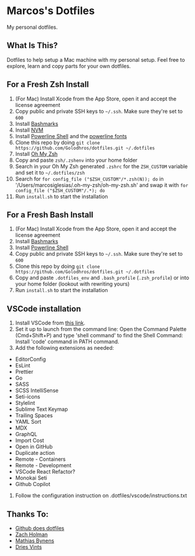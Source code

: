 # Marcos's Dotfiles

My personal dotfiles.

## What Is This?

Dotfiles to help setup a Mac machine with my personal setup.
Feel free to explore, learn and copy parts for your own dotfiles.

## For a Fresh Zsh Install

1. (For Mac) Install Xcode from the App Store, open it and accept the license agreement
1. Copy public and private SSH keys to `~/.ssh`. Make sure they're set to `600`
1. Install [Bashmarks](https://github.com/huyng/bashmarks)
1. Install [NVM](https://github.com/nvm-sh/nvm)
1. Install [Powerline Shell](https://github.com/b-ryan/powerline-shell) and the [powerline fonts](https://github.com/powerline/fonts)
1. Clone this repo by doing `git clone https://github.com/Golodhros/dotfiles.git ~/.dotfiles`
1. Install [Oh My Zsh](https://github.com/ohmyzsh/ohmyzsh)
1. Copy and paste `zsh/.zshenv` into your home folder
1. Search in your Oh My Zsh generated `.zshrc` for the `ZSH_CUSTOM` variable and set it to `~/.dotfiles/zsh`
1. Search for `for config_file ("$ZSH_CUSTOM"/*.zsh(N)); do` in '/Users/marcosiglesias/.oh-my-zsh/oh-my-zsh.sh' and swap it with `for config_file ("$ZSH_CUSTOM"/.*); do`
1. Run `install.sh` to start the installation

## For a Fresh Bash Install

1. (For Mac) Install Xcode from the App Store, open it and accept the license agreement
1. Install [Bashmarks](https://github.com/huyng/bashmarks)
1. Install [Powerline Shell](https://github.com/b-ryan/powerline-shell)
1. Copy public and private SSH keys to `~/.ssh`. Make sure they're set to `600`
1. Clone this repo by doing `git clone https://github.com/Golodhros/dotfiles.git ~/.dotfiles`
1. Copy and paste `.dotfiles_env` and `.bash_profile` (`.zsh_profile`) or into your home folder (lookout with rewriting yours)
1. Run `install.sh` to start the installation

## VSCode installation
1. Install VSCode from [this link](https://code.visualstudio.com/docs?dv=osx).
1. Set it up to launch from the command line: Open the Command Palette (Cmd+Shift+P) and type 'shell command' to find the Shell Command: Install 'code' command in PATH command.
1. Add the following extensions as needed:
- EditorConfig
- EsLint
- Prettier
- Go
- SASS
- SCSS IntelliSense
- Seti-icons
- Stylelint
- Sublime Text Keymap
- Trailing Spaces
- YAML Sort
- MDX
- GraphQL
- Import Cost
- Open in GitHub
- Duplicate action
- Remote - Containers
- Remote - Development
- VSCode React Refactor?
- Monokai Seti
- Github Copilot
1. Follow the configuration instruction on .dotfiles/vscode/instructions.txt


## Thanks To:

- [Github does dotfiles](https://dotfiles.github.io/)
- [Zach Holman](https://github.com/holman/dotfiles)
- [Mathias Bynens](https://github.com/mathiasbynens/dotfiles)
- [Dries Vints](https://driesvints.com/blog/getting-started-with-dotfiles/)
